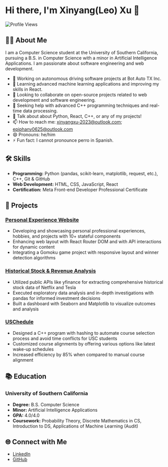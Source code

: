 
<!--
**Epiphany625/Epiphany625** is a ✨ _special_ ✨ repository because its `README.md` (this file) appears on your GitHub profile.

Here are some ideas to get you started:

- 🔭 I’m currently working on ...
- 🌱 I’m currently learning ...
- 👯 I’m looking to collaborate on ...
- 🤔 I’m looking for help with ...
- 💬 Ask me about ...
- 📫 How to reach me: ...
- 😄 Pronouns: ...
- ⚡ Fun fact: ...
-->

# Hi there, I'm Xinyang(Leo) Xu 👋

![Profile Views](https://komarev.com/ghpvc/?username=Epiphany625&color=blue)

## 👨‍💻 About Me

I am a Computer Science student at the University of Southern California, pursuing a B.S. in Computer Science with a minor in Artificial Intelligence Applications. I am passionate about software engineering and web development. 

- 🔭 Working on autonomous driving software projects at Bot Auto TX Inc.
- 🌱 Learning advanced machine learning applications and improving my skills in React.
- 👯 Looking to collaborate on open-source projects related to web development and software engineering.
- 🤔 Seeking help with advanced C++ programming techniques and real-time data processing.
- 💬 Talk about about Python, React, C++, or any of my projects!
- 📫 How to reach me: xinyangxu-2023@outlook.com; epiphany0625@outlook.com
- 😄 Pronouns: he/him
- ⚡ Fun fact: I cannot pronounce perro in Spanish. 

## 🛠 Skills

- **Programming:** Python (pandas, scikit-learn, matplotlib, request, etc.), C++, Git & GitHub
- **Web Development:** HTML, CSS, JavaScript, React
- **Certification:** Meta Front-end Developer Professional Certificate

## 🚀 Projects

### [Personal Experience Website](https://epiphany625.github.io/)
- Developing and showcasing personal professional experiences, hobbies, and projects with 10+ stateful components
- Enhancing web layout with React Router DOM and with API interactions for dynamic content
- Integrating a Gomoku game project with responsive layout and winner detection algorithms

### [Historical Stock & Revenue Analysis](https://github.com/Epiphany625/StockData)
- Utilized public APIs like yfinance for extracting comprehensive historical stock data of Netflix and Tesla
- Executed exploratory data analysis and in-depth investigations with pandas for informed investment decisions
- Built a dashboard with Seaborn and Matplotlib to visualize outcomes and analysis

### [USChedule](https://github.com/Epiphany625/USChedule)
- Designed a C++ program with hashing to automate course selection process and avoid time conflicts for USC students
- Customized course alignments by offering various options like latest wake-up schedules
- Increased efficiency by 85% when compared to manual course alignment

## 📚 Education

### University of Southern California
- **Degree:** B.S. Computer Science
- **Minor:** Artificial Intelligence Applications
- **GPA:** 4.0/4.0
- **Coursework:** Probability Theory, Discrete Mathematics in CS, Introduction to DS, Applications of Machine Learning (Audit)

## 🌐 Connect with Me

- [LinkedIn](https://linkedin.com/in/xinyangx)
- [GitHub](https://github.com/Epiphany625)

